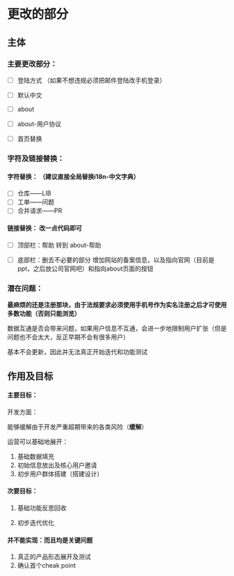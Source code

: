 # 更改的部分

## 主体

### 主要更改部分：

- [ ] 登陆方式  （如果不想违规必须把邮件登陆改手机登录）
- [ ] 默认中文
- [ ] about
- [ ] about-用户协议
- [ ] 首页替换



### 字符及链接替换：

#### 字符替换：    （建议直接全局替换i18n-中文字典）

- [ ] 仓库——LIB
- [ ] 工单——问题
- [ ] 合并请求——PR

#### 链接替换：    改一点代码即可

- [ ] 顶部栏：帮助  转到   about-帮助

- [ ] 底部栏：删去不必要的部分  增加网站的备案信息，以及指向官网（目前是ppt，之后放公司官网吧）和指向about页面的按钮



### 潜在问题：

**最麻烦的还是注册那块，由于法规要求必须使用手机号作为实名注册之后才可使用多数功能（否则只能浏览）**

数据互通是否会带来问题，如果用户信息不互通，会进一步地限制用户扩张（但是问题也不会太大，反正早期不会有很多用户）

基本不会更新，因此并无法真正开始迭代和功能测试







## 作用及目标

#### 主要目标：

开发方面：

能够缓解由于开发严重超期带来的各类风险（**缓解**）



运营可以基础地展开：

1. 基础数据填充
2. 初始信息放出及核心用户邀请
3. 初步用户群体搭建（搭建设计）



#### 次要目标：

1. 基础功能反思回收

2. 初步迭代优化

   

#### 并不能实现：而且均是关键问题

1. 真正的产品形态展开及测试
2. 确认首个cheak point
